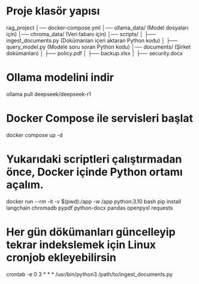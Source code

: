 # Proje klasör yapısı
rag_project
│── docker-compose.yml
│── ollama_data/ (Model dosyaları için)
│── chroma_data/ (Veri tabanı için)
│── scripts/
│   ├── ingest_documents.py  (Dokümanları içeri aktaran Python kodu)
│   ├── query_model.py       (Modele soru soran Python kodu)
│── documents/ (Şirket dokümanları)
│   ├── policy.pdf
│   ├── backup.xlsx
│   ├── security.docx

# Ollama modelini indir
ollama pull deepseek/deepseek-r1

# Docker Compose ile servisleri başlat
docker compose up -d

# Yukarıdaki scriptleri çalıştırmadan önce, Docker içinde Python ortamı açalım.
docker run --rm -it -v $(pwd):/app -w /app python:3.10 bash
pip install langchain chromadb pypdf python-docx pandas openpyxl requests

# Her gün dökümanları güncelleyip tekrar indekslemek için Linux cronjob ekleyebilirsin
crontab -e
0 3 * * * /usr/bin/python3 /path/to/ingest_documents.py
